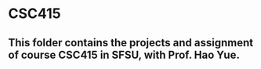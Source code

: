 # CSC415
## This folder contains the projects and assignment of course CSC415 in SFSU, with Prof. Hao Yue.
